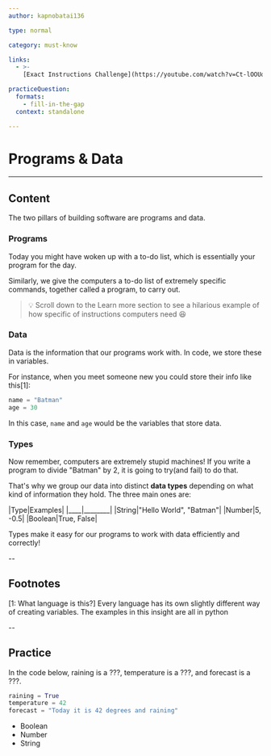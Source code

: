 ```yaml
---
author: kapnobatai136

type: normal

category: must-know

links:
  - >-
    [Exact Instructions Challenge](https://youtube.com/watch?v=Ct-lOOUqmyY){video}

practiceQuestion:
  formats:
    - fill-in-the-gap
  context: standalone

---
```


# Programs & Data

---
## Content

The two pillars of building software are programs and data. 


### Programs

Today you might have woken up with a to-do list, which is essentially your program for the day.

Similarly, we give the computers a to-do list of extremely specific commands, together called a program, to carry out.


> 💡 Scroll down to the Learn more section to see a hilarious example of how specific of instructions computers need 😆


### Data

Data is the information that our programs work with. In code, we store these in variables.

For instance, when you meet someone new you could store their info like this[1]:
```python
name = "Batman"
age = 30
```

In this case, `name` and `age` would be the variables that store data.

### Types

Now remember, computers are extremely stupid machines! If you write a program to divide "Batman" by 2, it is going to try(and fail) to do that.

That's why we group our data into distinct **data types** depending on what kind of information they hold. The three main ones are:

|Type|Examples|
|____|________|
|String|"Hello World", "Batman"|
|Number|5, -0.5|
|Boolean|True, False|


Types make it easy for our programs to work with data efficiently and correctly!

--
## Footnotes

[1: What language is this?]
Every language has its own slightly different way of creating variables. The examples in this insight are all in python


--

## Practice

In the code below, raining is a ???, temperature is a ???, and forecast is a ???.
```python
raining = True
temperature = 42
forecast = "Today it is 42 degrees and raining"
```

- Boolean
- Number
- String




